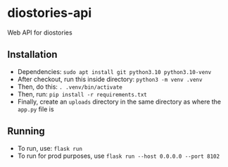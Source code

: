 # diostories-api
Web API for diostories

## Installation
* Dependencies: `sudo apt install git python3.10 python3.10-venv`
* After checkout, run this inside directory: `python3 -m venv .venv`
* Then, do this: `. .venv/bin/activate`
* Then, run: `pip install -r requirements.txt`
* Finally, create an `uploads` directory in the same directory as where the `app.py` file is

## Running
* To run, use: `flask run`
* To run for prod purposes, use `flask run --host 0.0.0.0 --port 8102`
